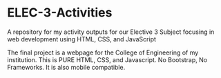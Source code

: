 # ELEC-3-Activities
A repository for my activity outputs for our Elective 3 Subject focusing in web development using HTML, CSS, and JavaScript

The final project is a webpage for the College of Engineering of my institution.
This is PURE HTML, CSS, and Javascript. No Bootstrap, No Frameworks.
It is also mobile compatible.
